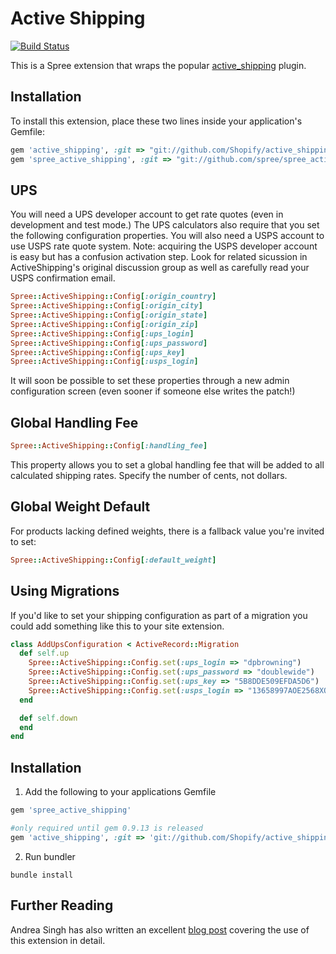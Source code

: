 Active Shipping
===============

[![Build
Status](https://secure.travis-ci.org/spree/spree_active_shipping.png)](http://travis-ci.org/spree/spree_active_shipping)

This is a Spree extension that wraps the popular [active_shipping](http://github.com/Shopify/active_shipping/tree/master) plugin.

Installation
------------

To install this extension, place these two lines inside your application's Gemfile:

```ruby
gem 'active_shipping', :git => "git://github.com/Shopify/active_shipping"
gem 'spree_active_shipping', :git => "git://github.com/spree/spree_active_shipping"
```

UPS
---

You will need a UPS developer account to get rate quotes (even in development and test mode.)  The UPS calculators also require that you set the following configuration properties. You will also need a USPS account to use USPS rate quote system. Note: acquiring the USPS developer account is easy but has a confusion activation step. Look for related sicussion in ActiveShipping's original discussion group as well as carefully read your USPS confirmation email. 

```ruby
Spree::ActiveShipping::Config[:origin_country]
Spree::ActiveShipping::Config[:origin_city]
Spree::ActiveShipping::Config[:origin_state]
Spree::ActiveShipping::Config[:origin_zip]
Spree::ActiveShipping::Config[:ups_login]
Spree::ActiveShipping::Config[:ups_password]
Spree::ActiveShipping::Config[:ups_key]
Spree::ActiveShipping::Config[:usps_login]
```

It will soon be possible to set these properties through a new admin configuration screen (even sooner if someone else writes the patch!)  

Global Handling Fee
-------------------

```ruby
Spree::ActiveShipping::Config[:handling_fee]
```

This property allows you to set a global handling fee that will be added to all calculated shipping rates.  Specify the number of cents, not dollars.

Global Weight Default
---------------------

For products lacking defined weights, there is a fallback value you're invited to set:

```ruby
Spree::ActiveShipping::Config[:default_weight]
```

Using Migrations
----------------

If you'd like to set your shipping configuration as part of a migration you could add something like this to your site extension.

```ruby
class AddUpsConfiguration < ActiveRecord::Migration
  def self.up
    Spree::ActiveShipping::Config.set(:ups_login => "dpbrowning")
    Spree::ActiveShipping::Config.set(:ups_password => "doublewide")
    Spree::ActiveShipping::Config.set(:ups_key => "5B8DDE509EFDA5D6")
    Spree::ActiveShipping::Config.set(:usps_login => "13658997AOE2568XOE")
  end

  def self.down
  end
end
```

Installation
------------

1. Add the following to your applications Gemfile

```ruby
gem 'spree_active_shipping'

#only required until gem 0.9.13 is released
gem 'active_shipping', :git => 'git://github.com/Shopify/active_shipping.git'
```

2. Run bundler

```
bundle install
```

Further Reading
---------------

Andrea Singh has also written an excellent [blog post](http://blog.madebydna.com/all/code/2010/05/26/setting-up-usps-shipping-with-spree.html) covering the use of this extension in detail.
